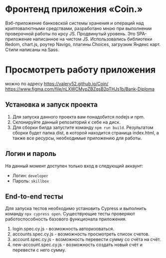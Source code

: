 # Фронтенд приложения «Coin.»
Вэб-приложение банковской системы хранения и операций над криптовалютными средствами, разработано мною
при выполнении проверочной работы по крсу JS. Продвинутый уровень.  Это SPA-приложение написанное на чистом JS.
Использовались библиотеки Redom, chart.js, роутер Navigo, плагины Choices, загрузкик Яндекс карт.
Стили написаны на Sass.

# Просмотреть работу приложения
можно по адресу https://valery52.github.io/Coin/
https://www.figma.com/file/nLXWCMypZBZqsB2pTHJs1b/Bank-Diploma


## Установка и запуск проекта
1. Для запуска данного проекта вам понадобится nodejs и npm.
2. Склонируйте данный репозиторий к себе на диск.
3. Для сборки билда запустите команду `npm run build`. Результатом сборки будет папка dist, в которой находится страница
  index.html, а также все ресурсы, необходимые приложению для работы.

## Логин и пароль
На данный момент доступен только вход в следующий аккаунт:
* Логин: `developer`
* Пароль: `skillbox`

## End-to-end тесты
Для запуска тестов необходимо установить Cypress  и выполнить команду `npx cypress open`.
Существующие тесты проверяют работоспособность базового функционала приложения.
1. login.spec.cy.js - возможность авторизоваться.
2. accounts.spec.cy.js - возможность просмотреть список счетов.
3. account.spec.cy.js - возможность перевести сумму со счёта на счёт.
4. new-account.spec.cy.js - возможность создать новый счёт и перевести с него сумму.
